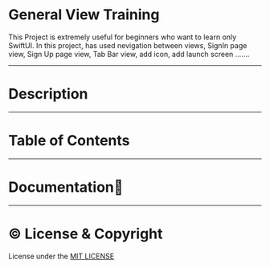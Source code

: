 # General View Training
This Project is extremely useful for beginners who want to learn only SwiftUI. In this project, has used nevigation between views, SignIn page view, 
Sign Up page view, Tab Bar view, add icon, add launch screen .......

---
# Description 


---
# Table of Contents

---
# Documentation📑


---
# © License  & Copyright 

License under the [MIT LICENSE](LICENSE)
